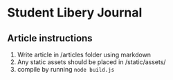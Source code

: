 # Student Libery Journal

## Article instructions

1. Write article in /articles folder using markdown
1. Any static assets should be placed in /static/assets/
1. compile by running `node build.js`

